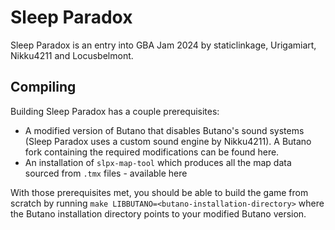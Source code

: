 # Sleep Paradox

Sleep Paradox is an entry into GBA Jam 2024 by staticlinkage, Urigamiart, Nikku4211 and Locusbelmont.

## Compiling

Building Sleep Paradox has a couple prerequisites:

- A modified version of Butano that disables Butano's sound systems (Sleep Paradox uses a custom sound engine by Nikku4211). A Butano fork containing the required modifications can be found here.
- An installation of `slpx-map-tool` which produces all the map data sourced from `.tmx` files - available here

With those prerequisites met, you should be able to build the game from scratch by running `make LIBBUTANO=<butano-installation-directory>` where the Butano installation directory points to your modified Butano version.

